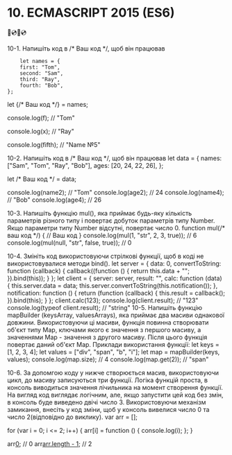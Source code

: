 # 10. ECMASCRIPT 2015 (ES6)
📀💿📀💿

10-1.
Напишіть код в /* Ваш код */, щоб він працював
``` 
    let names = {
    first: "Tom",
    second: "Sam",
    third: "Ray",
    fourth: "Bob",
};
```

let {/* Ваш код */} = names;

console.log(f); // "Tom"

console.log(x); // "Ray"

console.log(fifth); // "Name №5"



10-2.
Напишіть код в /* Ваш код */, щоб він працював
let data = {
    names: ["Sam", "Tom", "Ray", "Bob"],
    ages: [20, 24, 22, 26],
};

let /* Ваш код */ = data;

console.log(name2); // "Tom"
console.log(age2); // 24
console.log(name4); // "Bob"
console.log(age4); // 26



10-3.
Напишіть функцію mul(), яка приймає будь-яку кількість параметрів різного типу і повертає добуток параметрів типу Number.
Якщо параметри типу Number відсутні, повертає число 0.
function mul(/* ваш код */) {
   // Ваш код
}
console.log(mul(1, "str", 2, 3, true)); // 6
console.log(mul(null, "str", false, true)); // 0



10-4.
Змініть код використовуючи стрілкові функції, щоб в коді не використовувалися методи bind().
let server = {
   data: 0,
   convertToString: function (callback) {
      callback((function () {
         return this.data + "";
      }).bind(this));
   }
};
let client = {
   server: server,
   result: "",
   calc: function (data) {
      this.server.data = data;
      this.server.convertToString(this.notification());
   },
   notification: function () {
      return (function (callback) {
         this.result = callback();
      }).bind(this);
   }
};
client.calc(123);
console.log(client.result); // "123"
console.log(typeof client.result); // "string"
10-5.
Напишіть функцію mapBuilder (keysArray, valuesArrays), яка приймає два масиви однакової довжини. Використовуючи ці масиви, функція повинна створювати об'єкт типу Map, ключами якого є значення з першого масиву, а значеннями Map - значення з другого масиву. Після цього функція повертає даний об'єкт Map.
Приклади використання функції:
let keys = [1, 2, 3, 4];
let values = ["div", "span", "b", "i"];
let map = mapBuilder(keys, values);
console.log(map.size); // 4
console.log(map.get(2)); // "span"


10-6.
За допомгою коду у нижче створюється масив, використовуючи цикл, до масиву записуються три функції. Логіка функцій проста, в консоль виводиться значення лічильника на момент створення функції.
На вигляд код виглядає логічним, але, якщо запустити цей код без змін, в консоль буде виведено двічі число 3.
Використовуючи механізм замикання, внесіть у код зміни, щоб у консоль вивелися число 0 та число 2(відповідно до виклику). 
var arr = [];

for (var i = 0; i <= 2; i++) {
   arr[i] = function () {
      console.log(i);
   };
}

arr[0](); // 0
arr[arr.length - 1](); // 2